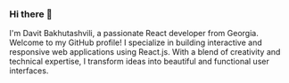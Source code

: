 ### Hi there 👋

I'm Davit Bakhutashvili, a passionate React developer from Georgia. Welcome to my GitHub profile! I specialize in building interactive and responsive web applications using React.js. With a blend of creativity and technical expertise, I transform ideas into beautiful and functional user interfaces.

